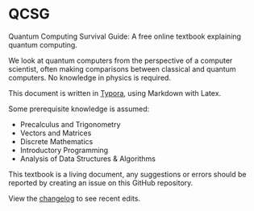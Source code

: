 # QCSG

Quantum Computing Survival Guide: A free online textbook explaining quantum computing.

We look at quantum computers from the perspective of a computer scientist, often making comparisons between classical and quantum computers. No knowledge in physics is required. 

This document is written in [Typora](https://typora.io/), using Markdown with Latex.

Some prerequisite knowledge is assumed:

* Precalculus and Trigonometry
* Vectors and Matrices
* Discrete Mathematics
* Introductory Programming 
* Analysis of Data Structures & Algorithms



This textbook is a living document, any suggestions or errors should be reported by creating an issue on this GitHub repository.

View the [changelog](https://github.com/zackatoo/QuantumComputingSG/blob/master/QCSG%20Changelog.md) to see recent edits.